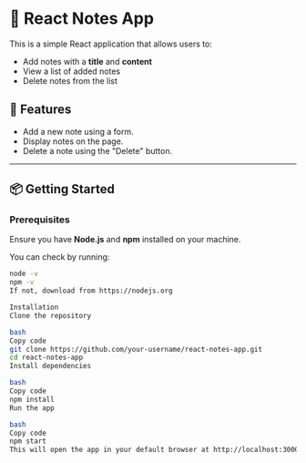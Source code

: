 # 📝 React Notes App

This is a simple React application that allows users to:
- Add notes with a **title** and **content**
- View a list of added notes
- Delete notes from the list

## 🚀 Features

- Add a new note using a form.
- Display notes on the page.
- Delete a note using the "Delete" button.

---

## 📦 Getting Started

### Prerequisites

Ensure you have **Node.js** and **npm** installed on your machine.

You can check by running:

```bash
node -v
npm -v
If not, download from https://nodejs.org

Installation
Clone the repository

bash
Copy code
git clone https://github.com/your-username/react-notes-app.git
cd react-notes-app
Install dependencies

bash
Copy code
npm install
Run the app

bash
Copy code
npm start
This will open the app in your default browser at http://localhost:3000.

